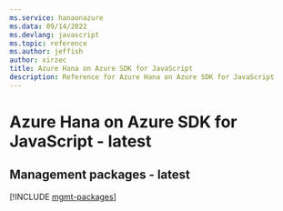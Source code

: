 ```yaml
---
ms.service: hanaonazure
ms.data: 09/14/2022
ms.devlang: javascript
ms.topic: reference
ms.author: jeffish
author: xirzec
title: Azure Hana on Azure SDK for JavaScript
description: Reference for Azure Hana on Azure SDK for JavaScript
---
```

# Azure Hana on Azure SDK for JavaScript - latest

## Management packages - latest
[!INCLUDE [mgmt-packages](hana-on-azure-mgmt-index.md)]